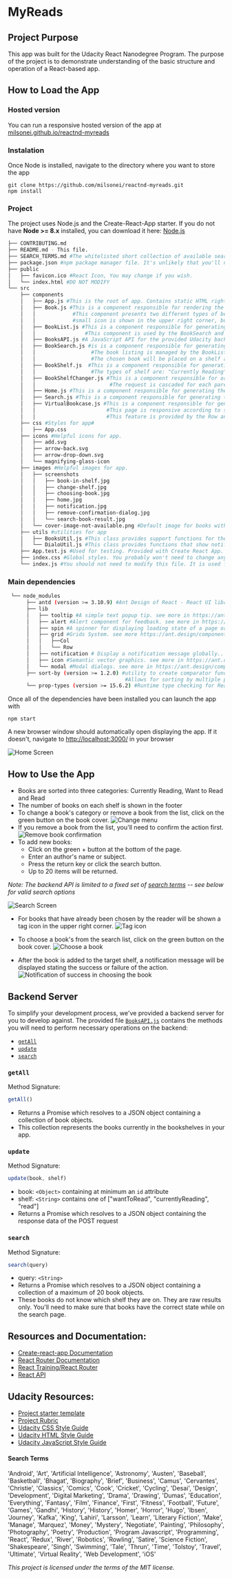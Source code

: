 # MyReads
## Project Purpose

This app was built for the Udacity React Nanodegree Program. The purpose of the project is to demonstrate understanding of the basic structure and operation of a React-based app.

## How to Load the App
### Hosted version

You can run a responsive hosted version of the app at [milsonei.github.io/reactnd-myreads](https://milsonei.github.io/reactnd-myreads)

### Instalation
Once Node is installed, navigate to the directory where you want to store the app

```
git clone https://github.com/milsonei/reactnd-myreads.git
npm install
```

### Project
The project uses Node.js and the Create-React-App starter. If you do not have **Node >= 8.x** installed, you can download it here: [Node.js](https://nodejs.org/en/)

```bash
├── CONTRIBUTING.md
├── README.md - This file.
├── SEARCH_TERMS.md #The whitelisted short collection of available search terms for you to use with your app.
├── package.json #npm package manager file. It's unlikely that you'll need to modify this.
├── public
│   ├── favicon.ico #React Icon, You may change if you wish.
│   └── index.html #DO NOT MODIFY
└── src
    ├── components
    │   ├── App.js #This is the root of app. Contains static HTML right now.#
    │   ├── Book.js #This is a component responsible for rendering the cover page of the book and other information such as title, authors and cover.
    │   │            #This component presents two different types of behaviors. In the search screen result, if the book is already included in the user's shelf, 
    │   │            #small icon is shown in the upper right corner, but in home, this icon is hidden.
    │   ├── BookList.js #This is a component responsible for generating a book listing, thus rendering a collection based on the component Book.
    │   │                #This component is used by the BookSearch and BookShelf components.#
    │   ├── BooksAPI.js #A JavaScript API for the provided Udacity backend. Instructions for the methods are below.
    │   ├── BookSearch.js #is is a component responsible for generating a book listing based on the response sent by the BooksAPI javascript API.
    │   │                  #The book listing is managed by the BookList component.
    │   │                  #The chosen book will be placed on a shelf after the reader's action.
    │   ├── BookShelf.js  #This is a component responsible for generating a classified listing of books according to the type of shelf. 
    │   │                  #The types of shelf are: "Currently Reading", "Want to Read" and "Read".
    │   ├── BookShelfChanger.js #This is a component responsible for orchestrating the change of a particular book to another shelf, as well as permanently removing it from the reader's shelves.
    │   │                        #The request is cascaded for each parent component, until finally it is sent remotely by the responsible API.
    │   ├── Home.js #This is a component responsible for generating the home page of the application. It renders the VirtualBookcase component.
    │   ├── Search.js #This is a component responsible for generating the application's search page. It renders the BookSearch component.
    │   ├── VirtualBookcase.js #This is a component responsible for generating the reader's book page. 
    │   │                       #This page is responsive according to screen size, and for screens larger than 796px, the shelves are arranged in columns and on smaller screens, they are arranged in lines. 
    │   │                       #This feature is provided by the Row and Col components of the ANTD library.
    ├── css #Styles for app#
    │   ├── App.css
    ├── icons #Helpful icons for app.
    │   ├── add.svg
    │   ├── arrow-back.svg
    │   ├── arrow-drop-down.svg
    │   └── magnifying-glass-icon
    ├── images #Helpful images for app. 
    │   ├── screenshots
    │   │   ├── book-in-shelf.jpg
    │   │   ├── change-shelf.jpg 
    │   │   ├── choosing-book.jpg
    │   │   ├── home.jpg
    │   │   ├── notification.jpg
    │   │   ├── remove-confirmation-dialog.jpg
    │   │   └── search-book-result.jpg
    │   └── cover-image-not-available.png #Default image for books without cover
    ├── utils #utilities for app
    │   ├── BooksUtil.js #This class provides support functions for the entire application
    │   └── DialoUtil.js #This class provides functions that show notifications and dialogs from the ANTD library
    ├── App.test.js #Used for testing. Provided with Create React App.
    ├── index.css #Global styles. You probably won't need to change anything here.
    └── index.js #You should not need to modify this file. It is used for DOM rendering only.
```

### Main dependencies
```bash
 └── node_modules
      ├── antd (version >= 3.10.9) #Ant Design of React - React UI library antd that contains a set of high quality components and demos for building rich, interactive user interfaces. See more in https://ant.design/docs/react/introduce#Installation
      ├── lib
      │   ├── tooltip #A simple text popup tip. see more in https://ant.design/components/tooltip/
      │   ├── alert #Alert component for feedback. see more in https://ant.design/components/alert/
      │   ├── spin #A spinner for displaying loading state of a page or a section. see more in https://ant.design/components/spin/
      │   ├── grid #Grids System. see more https://ant.design/components/grid/
      │   │   ├──Col
      │   │   └── Row 
      │   ├── notification # Display a notification message globally.. see more in https://ant.design/components/notification/
      │   ├── icon #Semantic vector graphics. see more in https://ant.design/components/icon/
      │   └── modal #Modal dialogs. see more in https://ant.design/components/modal/
      ├── sort-by (version >= 1.2.0) #utility to create comparator functions for the native Array.sort() in both node and the browser.
                                      #Allows for sorting by multiple properties. see more in https://www.npmjs.com/package/sort-by
      └── prop-types (version >= 15.6.2) #Runtime type checking for React props and similar objects. see more in https://www.npmjs.com/package/prop-types
```

Once all of the dependencies have been installed you can launch the app with

```
npm start
```
A new browser window should automatically open displaying the app. If it doesn't, navigate to [http://localhost:3000/](http://localhost:3000/) in your browser

![Home Screen](src/images/screenshots/home.jpg "home screen")

## How to Use the App

- Books are sorted into three categories: Currently Reading, Want to Read and Read
- The number of books on each shelf is shown in the footer
- To change a book's category or remove a book from the list, click on the green button on the book cover. 
  ![Change menu](src/images/screenshots/change-shelf.jpg "change")
- If you remove a book from the list, you'll need to confirm the action first.
  ![Remove book confirmation](src/images/screenshots/remove-confirmation-dialog.jpg "remove")
- To add new books: 
  - Click on the green + button at the bottom of the page.
  - Enter an author's name or subject.
  - Press the return key or click the search button. 
  - Up to 20 items will be returned.

_Note: The backend API is limited to a fixed set of [search terms](#search-terms) -- see below for valid search options_

![Search Screen](src/images/screenshots/search-book-result.jpg "search")

- For books that have already been chosen by the reader will be shown a tag icon in the upper right corner.
![Tag icon](src/images/screenshots/book-in-shelf.jpg "selected book")

- To choose a book's from the search list, click on the green button on the book cover. 
![Choose a book](src/images/screenshots/choosing-book.jpg "choose a book")

- After the book is added to the target shelf, a notification message will be displayed stating the success or failure of the action.
![Notification of success in choosing the book](src/images/screenshots/notification.jpg "notification")

## Backend Server

To simplify your development process, we've provided a backend server for you to develop against. The provided file [`BooksAPI.js`](src/BooksAPI.js) contains the methods you will need to perform necessary operations on the backend:

* [`getAll`](#getall)
* [`update`](#update)
* [`search`](#search)

### `getAll`

Method Signature:

```js
getAll()
```

* Returns a Promise which resolves to a JSON object containing a collection of book objects.
* This collection represents the books currently in the bookshelves in your app.

### `update`

Method Signature:

```js
update(book, shelf)
```

* book: `<Object>` containing at minimum an `id` attribute
* shelf: `<String>` contains one of ["wantToRead", "currentlyReading", "read"]  
* Returns a Promise which resolves to a JSON object containing the response data of the POST request

### `search`

Method Signature:

```js
search(query)
```

* query: `<String>`
* Returns a Promise which resolves to a JSON object containing a collection of a maximum of 20 book objects.
* These books do not know which shelf they are on. They are raw results only. You'll need to make sure that books have the correct state while on the search page.

## Resources and Documentation:

- [Create-react-app Documentation](https://github.com/facebookincubator/create-react-app)
- [React Router Documentation](http://knowbody.github.io/react-router-docs/)
- [React Training/React Router](https://reacttraining.com/react-router/web/api/BrowserRouter)
- [React API](https://facebook.github.io/react/docs/react-api.html)

## Udacity Resources:

- [Project starter template](https://github.com/udacity/reactnd-project-myreads-starter)
- [Project Rubric](https://review.udacity.com/#!/rubrics/918/view)
- [Udacity CSS Style Guide](http://udacity.github.io/frontend-nanodegree-styleguide/css.html)
- [Udacity HTML Style Guide](http://udacity.github.io/frontend-nanodegree-styleguide/index.html)
- [Udacity JavaScript Style Guide](http://udacity.github.io/frontend-nanodegree-styleguide/javascript.html)

#### Search Terms

'Android', 'Art', 'Artificial Intelligence', 'Astronomy', 'Austen', 'Baseball', 'Basketball', 'Bhagat', 'Biography', 'Brief', 'Business', 'Camus', 'Cervantes', 'Christie', 'Classics', 'Comics', 'Cook', 'Cricket', 'Cycling', 'Desai', 'Design', 'Development', 'Digital Marketing', 'Drama', 'Drawing', 'Dumas', 'Education', 'Everything', 'Fantasy', 'Film', 'Finance', 'First', 'Fitness', 'Football', 'Future', 'Games', 'Gandhi', 'History', 'History', 'Homer', 'Horror', 'Hugo', 'Ibsen', 'Journey', 'Kafka', 'King', 'Lahiri', 'Larsson', 'Learn', 'Literary Fiction', 'Make', 'Manage', 'Marquez', 'Money', 'Mystery', 'Negotiate', 'Painting', 'Philosophy', 'Photography', 'Poetry', 'Production', 'Program Javascript', 'Programming', 'React', 'Redux', 'River', 'Robotics', 'Rowling', 'Satire', 'Science Fiction', 'Shakespeare', 'Singh', 'Swimming', 'Tale', 'Thrun', 'Time', 'Tolstoy', 'Travel', 'Ultimate', 'Virtual Reality', 'Web Development', 'iOS'

_This project is licensed under the terms of the MIT license._
